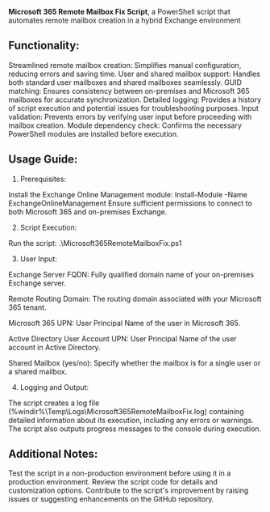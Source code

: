 **Microsoft 365 Remote Mailbox Fix Script**, a PowerShell script that automates remote mailbox creation in a hybrid Exchange environment

## Functionality:

Streamlined remote mailbox creation: Simplifies manual configuration, reducing errors and saving time.
User and shared mailbox support: Handles both standard user mailboxes and shared mailboxes seamlessly.
GUID matching: Ensures consistency between on-premises and Microsoft 365 mailboxes for accurate synchronization.
Detailed logging: Provides a history of script execution and potential issues for troubleshooting purposes.
Input validation: Prevents errors by verifying user input before proceeding with mailbox creation.
Module dependency check: Confirms the necessary PowerShell modules are installed before execution.
## Usage Guide:

1. Prerequisites:

Install the Exchange Online Management module: Install-Module -Name ExchangeOnlineManagement
Ensure sufficient permissions to connect to both Microsoft 365 and on-premises Exchange.

2. Script Execution:

Run the script: .\Microsoft365RemoteMailboxFix.ps1

3. User Input:

Exchange Server FQDN: Fully qualified domain name of your on-premises Exchange server.

Remote Routing Domain: The routing domain associated with your Microsoft 365 tenant.

Microsoft 365 UPN: User Principal Name of the user in Microsoft 365.

Active Directory User Account UPN: User Principal Name of the user account in Active Directory.

Shared Mailbox (yes/no): Specify whether the mailbox is for a single user or a shared mailbox.

4. Logging and Output:

The script creates a log file (%windir%\Temp\Logs\Microsoft365RemoteMailboxFix.log) containing detailed information about its execution, including any errors or warnings.
The script also outputs progress messages to the console during execution.

## Additional Notes:
Test the script in a non-production environment before using it in a production environment.
Review the script code for details and customization options.
Contribute to the script's improvement by raising issues or suggesting enhancements on the GitHub repository.
